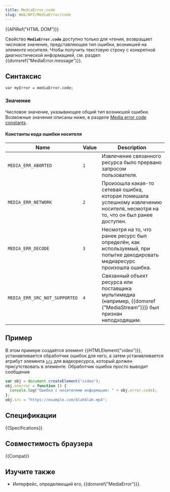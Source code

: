 ```yaml
---
title: MediaError.code
slug: Web/API/MediaError/code
---
```


{{APIRef("HTML DOM")}}

Свойство **`MediaError.code`** доступно только для чтения, возвращает числовое значение, представляющее тип ошибки, возникшей на элементе носителя. Чтобы получить текстовую строку с конкретной диагностической информацией, см. раздел {{domxref("MediaError.message")}}.

## Синтаксис

```
var myError = mediaError.code;
```

### Значение

Числовое значение, указывающее общий тип возникшей ошибки. Возможные значения описаны ниже, в разделе [Media error code constants](#media_error_code_constants).

#### Константы кода ошибки носителя

| Name                          | Value | Description                                                                                                                   |
| ----------------------------- | ----- | ----------------------------------------------------------------------------------------------------------------------------- |
| `MEDIA_ERR_ABORTED`           | `1`   | Извлечение связанного ресурса было прервано запросом пользователя.                                                            |
| `MEDIA_ERR_NETWORK`           | `2`   | Произошла какая-то сетевая ошибка, которая помешала успешному извлечению носителя, несмотря на то, что он был ранее доступен. |
| `MEDIA_ERR_DECODE`            | `3`   | Несмотря на то, что ранее ресурс был определён, как используемый, при попытке декодировать медиаресурс произошла ошибка.      |
| `MEDIA_ERR_SRC_NOT_SUPPORTED` | `4`   | Связанный объект ресурса или поставщика мультимедиа (например, {{domxref ("MediaStream")}}) был признан неподходящим.         |

## Пример

В этом примере создаётся элемент {{HTMLElement("video")}}, устанавливается обработчик ошибок для него, а затем устанавливается атрибут элемента [`src`](/ru/docs/Web/HTML/Element/video#src) для видеоресурса, который должен присутствовать в элементе. Обработчик ошибок просто выводит сообщение

```js
var obj = document.createElement("video");
obj.onerror = function () {
  console.log("Ошибка с носителями информации: " + obj.error.code);
};
obj.src = "https://example.com/blahblah.mp4";
```

## Спецификации

{{Specifications}}

## Совместимость браузера

{{Compat}}

## Изучите также

- Интерфейс, определяющий его, {{domxref("MediaError")}}.
